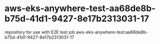 # aws-eks-anywhere-test-aa68de8b-b75d-41d1-9427-8e17b2313031-17
repository for use with E2E test job aws-eks-anywhere-test:aa68de8b-b75d-41d1-9427-8e17b2313031-17
